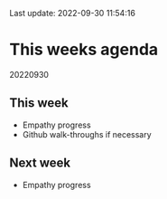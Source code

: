 Last update: 2022-09-30 11:54:16

# This weeks agenda

20220930

## This week

-   Empathy progress
-   Github walk-throughs if necessary

## Next week

-   Empathy progress
